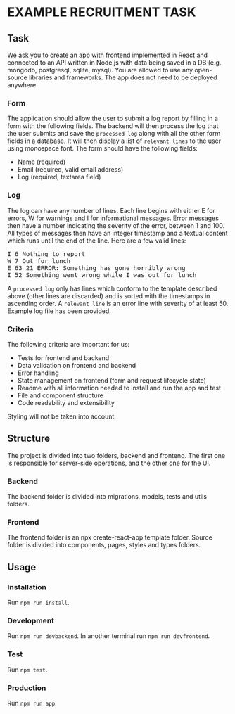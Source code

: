 # EXAMPLE RECRUITMENT TASK

## Task

We ask you to create an app with frontend implemented in React and
connected to an API written in Node.js with data being saved in a DB
(e.g. mongodb, postgresql, sqlite, mysql). You are allowed to use any
open-source libraries and frameworks. The app does not need to be
deployed anywhere.

### Form

The application should allow the user to submit a log report by filling in
a form with the following fields. The backend will then process the log
that the user submits and save the `processed log` along with all the
other form fields in a database. It will then display a list of `relevant lines`
to the user using monospace font. The form should have the
following fields:

- Name (required)
- Email (required, valid email address)
- Log (required, textarea field)

### Log

The log can have any number of lines. Each line begins with either E for
errors, W for warnings and I for informational messages. Error messages
then have a number indicating the severity of the error, between 1 and 100.
All types of messages then have an integer timestamp and a textual
content which runs until the end of the line. Here are a few valid lines:

<pre>
I 6 Nothing to report
W 7 Out for lunch
E 63 21 ERROR: Something has gone horribly wrong
I 52 Something went wrong while I was out for lunch
</pre>

A `processed log` only has lines which conform to the template
described above (other lines are discarded) and is sorted with the
timestamps in ascending order.
A `relevant line` is an error line with severity of at least 50.
Example log file has been provided.

### Criteria

The following criteria are important for us:

- Tests for frontend and backend
- Data validation on frontend and backend
- Error handling
- State management on frontend (form and request lifecycle state)
- Readme with all information needed to install and run the app and test
- File and component structur­e
- Code readability and extensibility

Styling will not be taken into account.

## Structure

The project is divided into two folders, backend and frontend. The first one is responsible for server-side operations, and the other one for the UI.

### Backend

The backend folder is divided into migrations, models, tests and utils folders.

### Frontend

The frontend folder is an npx create-react-app template folder. Source folder is divided into components, pages, styles and types folders.

## Usage

### Installation

Run `npm run install`.

### Development

Run `npm run devbackend`. In another terminal run `npm run devfrontend`.

### Test

Run `npm test`.

### Production

Run `npm run app`.
